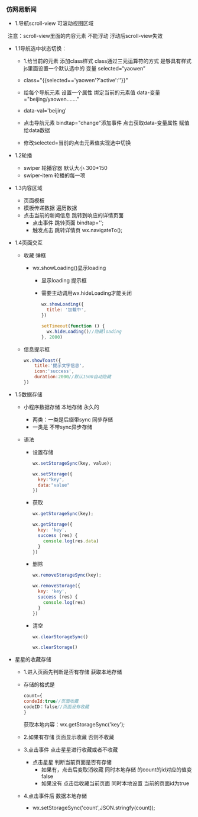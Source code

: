 ###	仿网易新闻

- 1.导航scroll-view 可滚动视图区域

​	注意：scroll-view里面的内容元素 不能浮动 浮动后scroll-view失效



- 1.1导航选中状态切换：

  - 1.给当前的元素 添加class样式 class通过三元运算符的方式 是够具有样式js里面设置一个默认选中的 变量 selected=“yaowen”

  - class="{{selected=='yaowen'?'active':''}}"

    

  - 给每个导航元素 设置一个属性 绑定当前的元素值 data-变量="beijing/yaowen......."

  - data-val='beijing'

  - 点击导航元素 bindtap="change"添加事件 点击获取data-变量属性 赋值给data数据

  - 修改selected=当前的点击元素值实现选中切换
  
- 1.2轮播

  - swiper 轮播容器 默认大小 300*150
  - swiper-item 轮播的每一项

- 1.3内容区域

  - 页面模板
  - 模板传递数据 遍历数据
  - 点击当前的新闻信息  跳转到响应的详情页面
    - 点击事件 跳转页面 bindtap='';
    - 触发点击 跳转详情页 wx.navigateTo();
  
- 1.4页面交互

  - 收藏 弹框

    - wx.showLoading()显示loading

      - 显示loading 提示框

      - 需要主动调用wx.hideLoading才能关闭

        ~~~javascript
        wx.showLoading({
          title: '加载中',
        })
        
        setTimeout(function () {
          wx.hideLoading()//隐藏loading
        }, 2000)
        ~~~
    
  - 信息提示框

    ~~~JavaScript
    wx.showToast({
    	title:'提示文字信息'，
    	icon:'success',
    	duration:2000//默认1500自动隐藏
    })
    ~~~

- 1.5数据存储

  - 小程序数据存储 本地存储 永久的

    - 两类：一类是后缀带sync 同步存储
    - 一类是 不带sync异步存储

  - 语法

    - 设置存储

      ~~~javascript
      wx.setStorageSync(key, value);
      
      wx.setStorage({
        key:"key",
        data:"value"
      })
      ~~~

    - 获取

      ~~~javascript
      wx.getStorageSync(key);
      
      wx.getStorage({
        key: 'key',
        success (res) {
          console.log(res.data)
        }
      })
      ~~~

    - 删除

      ~~~javascript
      wx.removeStorageSync(key);
      
      wx.removeStorage({
        key: 'key',
        success (res) {
          console.log(res)
        }
      })
      
      ~~~

    - 清空

      ~~~javascript
      wx.clearStorageSync()
      
      wx.clearStorage()
      
      ~~~

- 星星的收藏存储

  - 1.进入页面先判断是否有存储 获取本地存储

  - 存储的格式是

    ```JavaScript
    count={
    condeId:true//页面收藏
    codeID：false//页面没有收藏
    }
    ```

    获取本地内容：wx.getStorageSync('key');

  - 2.如果有存储 页面显示收藏  否则不收藏

  - 3.点击事件 点击星星进行收藏或者不收藏

    - 点击星星 判断当前页面是否有存储
      - 如果有，点击后变取消收藏 同时本地存储 的count的id对应的值变false
      - 如果没有 点击后收藏当前页面 同时本地设置 当前的页面id为true

  - 4.点击事件后 数据本地存储

    - wx.setStorageSync('count',JSON.stringfy(count));

    

  ​	

